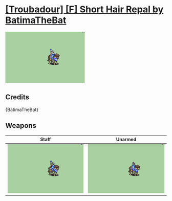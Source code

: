 # [\[Troubadour\] \[F\] Short Hair Repal by BatimaTheBat](./)

<img src="./7.%20Staff/Staff_000.png" alt="[Troubadour] [F] Short Hair Repal by BatimaTheBat standing" />

## Credits

{BatimaTheBat}

## Weapons


|Staff |Unarmed |
|  :---: | :---: |
| <img alt="Staff animation" src="./7.%20Staff/Staff.gif" /> | <img alt="Unarmed animation" src="./8.%20Unarmed/Unarmed.gif" /> |
